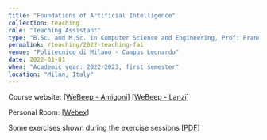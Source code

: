 ```yaml
---
title: "Foundations of Artificial Intelligence"
collection: teaching
role: "Teaching Assistant"
type: "B.Sc. and M.Sc. in Computer Science and Engineering, Prof: Francesco Amigoni and Pier Luca Lanzi"
permalink: /teaching/2022-teaching-fai
venue: "Politecnico di Milano - Campus Leonardo"
date: 2022-01-01
when: "Academic year: 2022-2023, first semester"
location: "Milan, Italy"
---
```


Course website: [[WeBeep - Amigoni]](https://webeep.polimi.it/course/view.php?id=7914) [[WeBeep - Lanzi]](https://webeep.polimi.it/course/view.php?id=7113) 

Personal Room: [[Webex]](https://politecnicomilano.webex.com/meet/albertomaria.metelli)

Some exercises shown during the exercise sessions [[PDF]](https://albertometelli.github.io/files/2021-fai/exercises.pdf)
